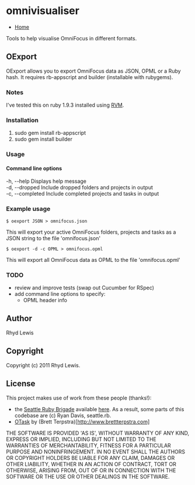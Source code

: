 # omnivisualiser

* [Home](https://github.com/mrpraline/omnivisualiser)

Tools to help visualise OmniFocus in different formats.

## OExport

OExport allows you to export OmniFocus data as JSON, OPML or a Ruby hash. It requires 
rb-appscript and builder (installable with rubygems).

### Notes

I've tested this on ruby 1.9.3 installed using [RVM](https://rvm.io/).

### Installation

1. sudo gem install rb-appscript
2. sudo gem install builder

### Usage

#### Command line options

 -h, --help     Displays help message   
 -d, --dropped     Include dropped folders and projects in output  
 -c, --completed     Include completed projects and tasks in output  

### Example usage

	$ oexport JSON > omnifocus.json

This will export your active OmniFocus folders, projects and tasks as a JSON string to the file 'omnifocus.json'

	$ oexport -d -c OPML > omnifocus.opml

This will export all OmniFocus data as OPML to the file 'omnifocus.opml'

### TODO

* review and improve tests (swap out Cucumber for RSpec)
* add command line options to specify:
    * OPML header info

## Author

Rhyd Lewis

## Copyright

Copyright (c) 2011 Rhyd Lewis.

## License

This project makes use of work from these people (thanks!):
* the [Seattle Ruby Brigade](https://github.com/seattlerb/) available [here](https://github.com/seattlerb/omnifocus). As a result, some parts of this codebase are (c) Ryan Davis, seattle.rb.
* [OTask](https://github.com/ttscoff/OTask/) by (Brett Terpstra)[http://www.brettterpstra.com]

THE SOFTWARE IS PROVIDED 'AS IS', WITHOUT WARRANTY OF ANY KIND,
EXPRESS OR IMPLIED, INCLUDING BUT NOT LIMITED TO THE WARRANTIES OF
MERCHANTABILITY, FITNESS FOR A PARTICULAR PURPOSE AND NONINFRINGEMENT.
IN NO EVENT SHALL THE AUTHORS OR COPYRIGHT HOLDERS BE LIABLE FOR ANY
CLAIM, DAMAGES OR OTHER LIABILITY, WHETHER IN AN ACTION OF CONTRACT,
TORT OR OTHERWISE, ARISING FROM, OUT OF OR IN CONNECTION WITH THE
SOFTWARE OR THE USE OR OTHER DEALINGS IN THE SOFTWARE.